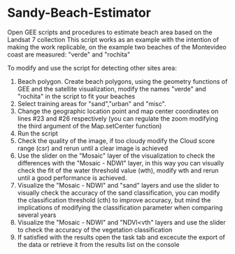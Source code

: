 # Sandy-Beach-Estimator
Open GEE scripts and procedures to estimate beach area based on the Landsat 7 collection
This script works as an example with the intention of making the work replicable, on the example two beaches of the Montevideo coast are measured: "verde" and "rochita"

To modify and use the script for detecting other sites area:
1. Beach polygon. Create beach polygons, using the geometry functions of GEE and the satellite visualization, modify the names "verde" and "rochita" in the script to fit your beaches
2. Select training areas for "sand","urban" and "misc".
3. Change the geographic location point and map center coordinates on lines #23 and #26 respectively (you can regulate the zoom modifying the third argument of the Map.setCenter function)
4. Run the script
5. Check the quality of the image, if too cloudy modify the Cloud score range (csr) and rerun until a clear image is achieved
6. Use the slider on the "Mosaic" layer of the visualization to check the differences with the "Mosaic - NDWI" layer, in this way you can visually check the fit of the water threshold value (wth), modify wth and rerun until a good performance is achieved.
7. Visualize the "Mosaic - NDWI" and "sand" layers and use the slider to visually check the accuracy of the sand classification, you can modify the classification threshold (cth) to improve accuracy, but mind the implications of modifying the classification parameter when comparing several years
8. Visualize the "Mosaic - NDWI" and "NDVI<vth" layers and use the slider to check the accuracy of the vegetation classification
9. If satisfied with the results open the task tab and excecute the export of the data or retrieve it from the results list on the console
